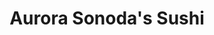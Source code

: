 ---
layout: place
title: "Aurora Sonoda's Sushi"
permalink: /colorado/aurora/aurora-sonoda-s-sushi.html
stateAbbr: CO
stateName: Colorado
cityName: Aurora
seo:
  name: "Aurora Sonoda's Sushi"
  type: Restaurant
  links: https://aurorasonodassushi.com/
description: "Aurora Sonoda's Sushi serves delicious sushi in Aurora, Colorado. Try fresh Japanese dishes for a great dining experience. "
place_id: ChIJKVx5E-SHbIcR7cD3UTrLAGI
photos:
  - name: >-
      places/ChIJKVx5E-SHbIcR7cD3UTrLAGI/photos/AeeoHcLtobC0lEg1iSNv8jwCTEbDThucB1KTREMWAZqXMC7xe9-kUUjhJlQ-dYSy_-rFB_0oRmjZfqUNrTY2L2KqGzIlbROak0MLGf-iTjWjEI0_W2cKz88LCImoDV83pwWyrWRy2WMY4AMwoCS8ucgOYgMjWa1vpn-9VYxJltrvknptI1cMJCh-ybXTe08q6z_Lw1emQAy6Z2EEWmGblY5Nv6b4MabCu8u-JHNCmZUI1iyAajiOYppb5CFZbR3dOJBrFHv4DBCMxhvG3EIJD4fiqAdMisJOUREc7x18t2rmL_SMvFXrJfWcodRpL9qDxUmGlycT43Unm5I5OGDGLDF8xZyi6JHrCOJ7FOzL0lrhILhyfQ7SzITh5Q8ezHJhd9JQlPmv6_E-3dW5sW5MA2_Jq-2myDjWCOy6HhH7Rf9nKr2STFPA
    widthPx: 1920
    heightPx: 1080
    authorAttributions:
      - displayName: Sunghyun Nam
        uri: https://maps.google.com/maps/contrib/110631246870014763753
        photoUri: >-
          https://lh3.googleusercontent.com/a/ACg8ocIhyT8aumG5HYHLdgXdTQy99t8GiCKBiH3RkWmWTcTPhvYmbg=s100-p-k-no-mo
    flagContentUri: >-
      https://www.google.com/local/imagery/report/?cb_client=maps_api_places.places_api&image_key=!1e10!2sCIHM0ogKEICAgIDM5vuVpgE&hl=en-US
    googleMapsUri: >-
      https://www.google.com/maps/place//data=!3m4!1e2!3m2!1sCIHM0ogKEICAgIDM5vuVpgE!2e10!4m2!3m1!1s0x876c87e413795c29:0x6200cb3a51f7c0ed
  - name: >-
      places/ChIJKVx5E-SHbIcR7cD3UTrLAGI/photos/AeeoHcKAU7Iv4T3OPBRgW6YFS8_fxGH5LDsZZM0CQGuY7UX1G7HhOrmYAnZjw7S5nG9x1xsUlvLwMtbttDjHXtMJRgkzr8TWNkkq9XQIsETOU6Jg1qA3cL6ThDhiDUruVqcCDLO5RxpwN0EGNGlh1bxQgv3LK9sapgL7iWNCmKGnSwLjfYmeKOVp_BWH5Khs22KbYezHfzvFfWLIGLIsFgRsBW05zIEFlEaMPHIFclU414YVTe29EuYSeyDKQUjTNAOqa7wWJh8Bnu0FWYu7alFUG3ZwuEzl4j-qUqIRlUdkEE0z7Q
    widthPx: 1280
    heightPx: 720
    authorAttributions:
      - displayName: Aurora Sonoda's Sushi
        uri: https://maps.google.com/maps/contrib/103864827060610788470
        photoUri: >-
          https://lh3.googleusercontent.com/a-/ALV-UjWfWpNMk59QxqUMlQCYJrOi3a3fwM7soGclQUeKdhOaCk8JmmM=s100-p-k-no-mo
    flagContentUri: >-
      https://www.google.com/local/imagery/report/?cb_client=maps_api_places.places_api&image_key=!1e10!2sAF1QipMvq5rzuGJGBjPmERn6ogOBErr9c_oOslQ9Z1so&hl=en-US
    googleMapsUri: >-
      https://www.google.com/maps/place//data=!3m4!1e2!3m2!1sAF1QipMvq5rzuGJGBjPmERn6ogOBErr9c_oOslQ9Z1so!2e10!4m2!3m1!1s0x876c87e413795c29:0x6200cb3a51f7c0ed
  - name: >-
      places/ChIJKVx5E-SHbIcR7cD3UTrLAGI/photos/AeeoHcIFREKykBkWfu5EJQnexGryAzCCtmWKTe5otJUiICqjNcaPEZzKJvwINnzHOAY0Wn3pkyZFvISkRaA2viEd4F0H8uojPPvT5Dr90MJA7jE4nfL_p1mpAnRV8aKN-aGOnr4q-P0eh8zH9-feK-cZnC2I2WvXnWMiJGq1lDpuFXGO-ZxCI2mp7Glk7rPAjazmRNTpA9RlA_nGePocG5gYs68-LOcPEygVrme9T-fawB1Mcp2apLQTn5bDg_jjw8Pv0FNSdZUnLWWEyEpc6lGRaqCgF3dQ6dV6y6spQVW_Lz-Nllpd8MPVASMk3bzkaQiF14kNm3oegQoMN2TIIJLX4M6DUuB887el3al-fvDUfxxCSUxISkXk8Yx87JXdh4oSAG0DGNItICJ42HJiWEQKblUFcDCy1Qhta2hBLIJoCX7eRw
    widthPx: 4032
    heightPx: 3024
    authorAttributions:
      - displayName: 畑大介
        uri: https://maps.google.com/maps/contrib/103055554576735440164
        photoUri: >-
          https://lh3.googleusercontent.com/a/ACg8ocJG24EbHYuE3PIQFqsp6xJ9qPmy-lQ119wIhL2Y0UPGer0nNg=s100-p-k-no-mo
    flagContentUri: >-
      https://www.google.com/local/imagery/report/?cb_client=maps_api_places.places_api&image_key=!1e10!2sCIHM0ogKEICAgICL6cTXcg&hl=en-US
    googleMapsUri: >-
      https://www.google.com/maps/place//data=!3m4!1e2!3m2!1sCIHM0ogKEICAgICL6cTXcg!2e10!4m2!3m1!1s0x876c87e413795c29:0x6200cb3a51f7c0ed
  - name: >-
      places/ChIJKVx5E-SHbIcR7cD3UTrLAGI/photos/AeeoHcJv3SQpsjJGsURrcspVmtBGRumt9r8UzbDZ6A74EEnybxl2BGtTFp4fO7kwxD3HEXF0eI10Cc817VMpg5th4kj_F73geu0AWj9Cmy968v2XxdCy4rUt4ngGYgm4QQg72OgQM5hhwZNXEWis2wMYrr-lZljo4elCE5bX_jQG-1cNECF4-bC7UmyQ48S4J0rjgoDztdBEoQuuOBwREbXOeoxtPSGZzKC7bXED0RKtdmb8IE4ZYvBsHg1N8aF2cp6Pa-lzZ44yLMuFLrhSCSm8qCbo1Qm5YeGDM2NPoct_bdmKqbGSYtBEKw7H6vRiiosnnS3KZ4PhIXwk_kI5NL3V54GeUx6qZc9XM6zlhxd8B1rUyTc1Thv35iLORKqv9m3ysmtcw71O1eWhnWBOrNOpp4M2CUEvniW2ecjO4Q4M8c8
    widthPx: 3000
    heightPx: 4000
    authorAttributions:
      - displayName: Michelle Kim
        uri: https://maps.google.com/maps/contrib/100513165046541889847
        photoUri: >-
          https://lh3.googleusercontent.com/a-/ALV-UjWjD4RdG2ituhoaM7lEn7u_02G3X7AfQpN91EYPRfpfwpJmeCmslQ=s100-p-k-no-mo
    flagContentUri: >-
      https://www.google.com/local/imagery/report/?cb_client=maps_api_places.places_api&image_key=!1e10!2sCIHM0ogKEICAgICDm7eELA&hl=en-US
    googleMapsUri: >-
      https://www.google.com/maps/place//data=!3m4!1e2!3m2!1sCIHM0ogKEICAgICDm7eELA!2e10!4m2!3m1!1s0x876c87e413795c29:0x6200cb3a51f7c0ed
  - name: >-
      places/ChIJKVx5E-SHbIcR7cD3UTrLAGI/photos/AeeoHcLBpxmEGazXTFyvYWmd5Pc5y6u60P-3l_VQYws2B0TWMG-WcKIAtU0edtTNim1JThctY1vPvsyjx4T9E9NidDNccUYJe_BUUuovvV62q9fSC6sdDUjxDtzgxDD2GahExS_czoyDGEKMjj6mWQSgc9fnKklLIRMlKGucp2jEW-zeYm6g14F8Cp_JxVpbnh5BWSsrtGrgQVlxuGydigJ6a1rQgYY8iLKQIbY8tFVqVG7kABhEIc2BjSOLHvxVvUwG4Bsp7VVtEMoospSlN-bLsRPxJ5QC5BEaNOjgS_STxLG9Em0wpMQsZ8KptKxOzYbWH5TNVanqFw9Id1rFBoKU0rIE-88LovnjP_MKUV6JygLT-hSvlPzPCygZ_9a0lyG0usAAhDpldmLw9KvQw0AhEU3p4mgrq3I9oQFGgizqL_B9YQ
    widthPx: 4000
    heightPx: 3000
    authorAttributions:
      - displayName: Sithone Xiong
        uri: https://maps.google.com/maps/contrib/111544062908037519959
        photoUri: >-
          https://lh3.googleusercontent.com/a/ACg8ocK0XFW3VLbQKa7d82gNAIouBZyMv_dqcFIZM1Z4oUBro-IOwQ=s100-p-k-no-mo
    flagContentUri: >-
      https://www.google.com/local/imagery/report/?cb_client=maps_api_places.places_api&image_key=!1e10!2sCIHM0ogKEICAgIC_8MjlfA&hl=en-US
    googleMapsUri: >-
      https://www.google.com/maps/place//data=!3m4!1e2!3m2!1sCIHM0ogKEICAgIC_8MjlfA!2e10!4m2!3m1!1s0x876c87e413795c29:0x6200cb3a51f7c0ed
  - name: >-
      places/ChIJKVx5E-SHbIcR7cD3UTrLAGI/photos/AeeoHcLTwwa_Sp5GyGiIpTWL9o2xiAC0fGHRgimQeocT5l0gNdgCJuWeHGlnqvYLYTpHUku711K1R92sooRJzKaKJX0qePB1DpHAw2EldYI_IKsKTbI_gCsbcJy8KjLbF6DkpuyfaKczsgU3ulrlK2MHyy6FEqxMmB0uYwntMIKomNQpujNYGh2xiUVoCJtHWJaUmjuUqWgt5m_3G-UK7aqWZ9F44UY_bMk9_NZkbVLgiSlqsdZnoy_fXP4njMh6pUbUg1KrAGgFWjrtW6WwBtBmTvraFG8swqA2-jSuFOawJjuOurYF-wftekIRqTYFjcBZr6qI0gHZvKuh2RySwnOvHov3iktyu_WUoufSNOjMk6pg_4fEjKLt4XU4F_BglEx8KradlXZNJiMqApWDZbTICaHQ11gOdSJnksHepb73PRWgDObNhwLtKaE5KmJ3iyej
    widthPx: 2252
    heightPx: 4000
    authorAttributions:
      - displayName: AY L
        uri: https://maps.google.com/maps/contrib/108450285078375145603
        photoUri: >-
          https://lh3.googleusercontent.com/a/ACg8ocLPBj20DVZlxFWlQ0Z4oY7VhTi8YYgrqi9zyz0ualaSWe_WzZnd=s100-p-k-no-mo
    flagContentUri: >-
      https://www.google.com/local/imagery/report/?cb_client=maps_api_places.places_api&image_key=!1e10!2sCIABIhAGbwPTfBKCOWe0y6UAASbl&hl=en-US
    googleMapsUri: >-
      https://www.google.com/maps/place//data=!3m4!1e2!3m2!1sCIABIhAGbwPTfBKCOWe0y6UAASbl!2e10!4m2!3m1!1s0x876c87e413795c29:0x6200cb3a51f7c0ed
  - name: >-
      places/ChIJKVx5E-SHbIcR7cD3UTrLAGI/photos/AeeoHcIvh9-0O2f3iA6SakPaXHvS6OtVL5LoG-SanScLHPLt7702WHkfhzK9-jkRwgJ-Vn_fpB2gW9EsFc5LgM9kvG4tmlZtRQDAbEii4bmJkEHmRvXzj0vnAfXvmPiExoiINo9akWZw7qOoLQwdoagreya-HVnOHDRhwdHdHcdL9TtVRrvfmGq741JSMX4KC3DjPOVa3bZQORuYwXY3VFMWHQcCeUtSRcPDj_wVblbg1MpM_adZUwBJo4AmLcpEhXQ22BizlvZ9qG90_mSuNpHiLRrIw6oNojUuz636tD8b6kuFAHWelXWVEC4o0dxSyRWu9OyPmXTtYw7wDgGPgvOUWxAA52TTpn7WiM73lH7H4yvP-jVCyPqxdVYv_mpimRoG3AlA2I4eeDLVPHRDk0l_hxYGxrwlKP4d0xqqEmdXQxcthVZz
    widthPx: 4032
    heightPx: 3024
    authorAttributions:
      - displayName: Quynh Nguyen
        uri: https://maps.google.com/maps/contrib/105402160346840469661
        photoUri: >-
          https://lh3.googleusercontent.com/a-/ALV-UjXccA_a32eDRLlNwX1YKHDuvJs7jB6Nv63XoKrs1kuMhn1gEZQA=s100-p-k-no-mo
    flagContentUri: >-
      https://www.google.com/local/imagery/report/?cb_client=maps_api_places.places_api&image_key=!1e10!2sCIHM0ogKEICAgICaqPPB5QE&hl=en-US
    googleMapsUri: >-
      https://www.google.com/maps/place//data=!3m4!1e2!3m2!1sCIHM0ogKEICAgICaqPPB5QE!2e10!4m2!3m1!1s0x876c87e413795c29:0x6200cb3a51f7c0ed
  - name: >-
      places/ChIJKVx5E-SHbIcR7cD3UTrLAGI/photos/AeeoHcIIJ99DP0sk3xo7nvMPqA9G_E2jCxnGCmgzYMxH7Fmtihw8ECvTujQ4yPbAEscQBrLXQbe57KrUBqQbD-xzW27y3Nc04tcGx_MLnbaUaDaRby9_S2AG9nM0sk1qrxMB10WdrLbfPyXRsuOfr10bfQDLejuR3e5CAgQynFEVHY4KmRRLVXeTBND6bMpFHbkeApLTTpSVdPxyd2L1i9nqkf-dV4hbohenYp-jzfeSTLWq-gIfV_HVmLJiVt79URRmHnjClIkCejMbuj61enQDcd3p0KEIkyaozuw5tKM9jYCQSI5mKqEnITwrPkGul0R9-euZYnoSIPcrF9mjMJhYBNExqSUaE3ShkLF1yvfsiD7yTFGhe3SGt6xOigdn3_wx_i0sVKd63J2DmkeMeUJy0hj0_cG6Zx7MH6kEtlOAXEFLXWqG
    widthPx: 4032
    heightPx: 2268
    authorAttributions:
      - displayName: Lynn Cruz
        uri: https://maps.google.com/maps/contrib/109139347472921649759
        photoUri: >-
          https://lh3.googleusercontent.com/a/ACg8ocKAn6HspmEOJH_WgkfDSn6zaaHwAh_SZxttaFKC7SH7FT3Zyg=s100-p-k-no-mo
    flagContentUri: >-
      https://www.google.com/local/imagery/report/?cb_client=maps_api_places.places_api&image_key=!1e10!2sCIHM0ogKEICAgIDJjuOG2QE&hl=en-US
    googleMapsUri: >-
      https://www.google.com/maps/place//data=!3m4!1e2!3m2!1sCIHM0ogKEICAgIDJjuOG2QE!2e10!4m2!3m1!1s0x876c87e413795c29:0x6200cb3a51f7c0ed
  - name: >-
      places/ChIJKVx5E-SHbIcR7cD3UTrLAGI/photos/AeeoHcLuxf8DLuHYNbQycvxJWO8FAFo-PYI3CIGZhMcK7iDvf_cjcIz0edh9BgocC6CkNLEvsSdngVUjg60Pzazg1YQ2EDdma1Anm2hOPhXb3L7h-QX66vOLBNvOIu32c3odR4QFFMGq3EjdPpElSB582ltGPcofgoKkHqW-IXmx7qRAw9cBWjt1qcXK5zHntC4qkhNjLKFwfHbVvDBDF_cE7HVYeHkgT46Dhg5spHhTuqlhlEAIfthk13KJ3ZCAL7-S01RGKkkr0S54wtfSDTferAjHUKio5HiYvaTW1fGWnKcDsfvlhoYfaTsom-LfZj_aOcWMer8UaY-nfNjnXDI1uxTgt1RQfs4adSzzBqeHG62LmTIj54L36SVox5WbOTOgaP5FdOtuRcDlfKXonMto0faNxtIOdFFcuuUeen6v9Xr21VE
    widthPx: 4080
    heightPx: 3072
    authorAttributions:
      - displayName: Yulianto Sutarko
        uri: https://maps.google.com/maps/contrib/109937886426163599739
        photoUri: >-
          https://lh3.googleusercontent.com/a/ACg8ocL5AbSRf6zjHZ1_XPybdPM-ACfKMtSwN1JSIzW_NJKSv2t8_d0=s100-p-k-no-mo
    flagContentUri: >-
      https://www.google.com/local/imagery/report/?cb_client=maps_api_places.places_api&image_key=!1e10!2sCIHM0ogKEICAgMDg1qq5zAE&hl=en-US
    googleMapsUri: >-
      https://www.google.com/maps/place//data=!3m4!1e2!3m2!1sCIHM0ogKEICAgMDg1qq5zAE!2e10!4m2!3m1!1s0x876c87e413795c29:0x6200cb3a51f7c0ed
  - name: >-
      places/ChIJKVx5E-SHbIcR7cD3UTrLAGI/photos/AeeoHcLVLzXbDnoIgUHJ4IMJ1QxDVWP9fwlTtiFY8s8yRlCFFEcfxUVPB_zb02w3BAjQcnZj4Rn39WjIPieC5yOZcllSjGLojfzBCv_vslUIHygwBFWwyrOcRJtO6ttCEhmDabmxiBs7lszyJROzxk09mNZSxypSEqoa0Q34I1D81_kItwZGaKMwilpSmJpSj9onZDCuON7X0YEl2hzOEMUC5my_rSz9TqnDpyrVmf07ZntQG6YnZBNlpZCh_QIBrK537LLTwkp3N4_m3FlhPs7snWSqKR03dyTgptsmPktJx3UmTW5GUN9CeffWuNHx3LG0QYFHjewvfV8xfXr5GSyP-d-3_4YV9epqvich0nVVfdZ3PperIPBp49-iofjaFxi23iUCR1eBBT1v1_Q_HcFP-JJW01PFTQv-N_DKzcNhqoDbtvM
    widthPx: 4000
    heightPx: 3000
    authorAttributions:
      - displayName: Uri nun
        uri: https://maps.google.com/maps/contrib/115254453532652688548
        photoUri: >-
          https://lh3.googleusercontent.com/a-/ALV-UjV5LYjGNVAqi8b24K7ZNdxpmv8lWmSCFH7tAqwTi5OTNzUqOYh3=s100-p-k-no-mo
    flagContentUri: >-
      https://www.google.com/local/imagery/report/?cb_client=maps_api_places.places_api&image_key=!1e10!2sCIHM0ogKEICAgIDXpvSengE&hl=en-US
    googleMapsUri: >-
      https://www.google.com/maps/place//data=!3m4!1e2!3m2!1sCIHM0ogKEICAgIDXpvSengE!2e10!4m2!3m1!1s0x876c87e413795c29:0x6200cb3a51f7c0ed
address: 3108 S Parker Rd D1, Aurora, CO 80014, USA
street: 3108 S Parker Rd D1
city: Aurora
state: CO
zip: '80014'
country: USA
neighborhood: Dam East/West
latitude: '39.660700'
longitude: '-104.852723'
accessibility_options:
  wheelchairAccessibleParking: true
  wheelchairAccessibleEntrance: true
  wheelchairAccessibleRestroom: true
  wheelchairAccessibleSeating: true
business_status: OPERATIONAL
name: Aurora Sonoda's Sushi
google_maps_links:
  directionsUri: >-
    https://www.google.com/maps/dir//''/data=!4m7!4m6!1m1!4e2!1m2!1m1!1s0x876c87e413795c29:0x6200cb3a51f7c0ed!3e0
  placeUri: https://maps.google.com/?cid=7061867667060670701
  writeAReviewUri: >-
    https://www.google.com/maps/place//data=!4m3!3m2!1s0x876c87e413795c29:0x6200cb3a51f7c0ed!12e1
  reviewsUri: >-
    https://www.google.com/maps/place//data=!4m4!3m3!1s0x876c87e413795c29:0x6200cb3a51f7c0ed!9m1!1b1
  photosUri: >-
    https://www.google.com/maps/place//data=!4m3!3m2!1s0x876c87e413795c29:0x6200cb3a51f7c0ed!10e5
primary_type: Sushi Restaurant
opening_hours:
  regular: null
  current: null
secondary_opening_hours:
  regular:
    weekdayDescriptions: null
    type: null
  current:
    weekdayDescriptions: null
    type: null
phone: (303) 337-3800
price_level: PRICE_LEVEL_MODERATE
price_range: null
rating: '4.5'
rating_count: 767
website: https://aurorasonodassushi.com/
reviews: null
parking_options: null
payment_options: null
allow_dogs: null
curbside_pickup: null
delivery: null
dine_in: null
good_for_children: null
good_for_groups: null
good_for_sports: null
live_music: null
menu_for_children: null
outdoor_seating: null
reservable: null
restroom: null
serves_beer: null
serves_breakfast: null
serves_brunch: null
serves_cocktails: null
serves_coffee: null
serves_dinner: null
serves_dessert: null
serves_lunch: null
serves_vegetarian_food: null
serves_wine: null
takeout: null
summary: null

---